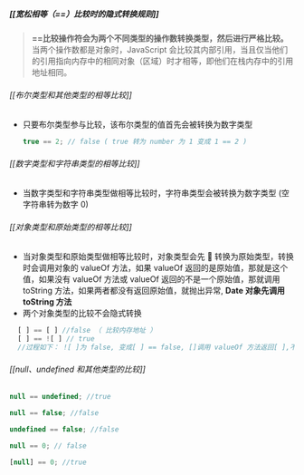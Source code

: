 ##### [[宽松相等（==）比较时的隐式转换规则]]

> **==比较操作符会为两个不同类型的操作数转换类型，然后进行严格比较。** 当两个操作数都是对象时，JavaScript 会比较其内部引用，当且仅当他们的引用指向内存中的相同对象（区域）时才相等，即他们在栈内存中的引用地址相同。

###### [[布尔类型和其他类型的相等比较]]

- 只要布尔类型参与比较，该布尔类型的值首先会被转换为数字类型

  ```javascript
  true == 2; // false ( true 转为 number 为 1 变成 1 == 2 )
  ```

###### [[数字类型和字符串类型的相等比较]]

- 当数字类型和字符串类型做相等比较时，字符串类型会被转换为数字类型 (空字符串转为数字 0)

###### [[对象类型和原始类型的相等比较]]

- 当对象类型和原始类型做相等比较时，对象类型会先  转换为原始类型，转换时会调用对象的 valueOf 方法，如果 valueOf 返回的是原始值，那就是这个值，如果没有 valueOf 方法或 valueOf 返回的不是一个原始值，那就调用 toString 方法，如果两者都没有返回原始值，就抛出异常, **Date 对象先调用 toString 方法**
- 两个对象类型的比较不会隐式转换

```javascript
  [ ] == [ ] //false （ 比较内存地址 ）
  [ ] == ![ ] // true
  //过程如下： ![ ]为 false, 变成[ ] == false, []调用 valueOf 方法返回[ ],不是基本数据类型，所以接着调用 toString 方法返回'', 变成'' == false, ''转换为数字 0，false 也转换为数字 0, 0 === 0, 所以为 true
```

###### [[null、undefined 和其他类型的比较]]

```javascript
null == undefined; //true

null == false; //false

undefined == false; //false

null == 0; // false

[null] == 0; //true
```
